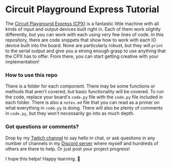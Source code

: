 # Circuit Playground Express Tutorial
The [Circuit Playground Express (CPX)](https://www.adafruit.com/product/3333) is a fantastic little machine 
with all kinds of input and output devices built right in. Each of them work slightly differently, but you 
can work with each using very few lines of code. In this repository, there are code snippets that show how 
to work with each IO device built into the board. None are particularly robust, but they will `print` to the 
serial output and give you a strong enough grasp to use anything that the CPX has to offer. From there, you
can start getting creative with your implementation!

### How to use this repo
There is a folder for each component. There may be some functions or methods that aren't covered, but basic
functionality will be covered. To run the code, replace your board's `code.py` file with the `code.py` file
included in each folder. There is also a `notes.md` file that you can read as a primer on what everything
in `code.py` is doing. There will also be plenty of comments in `code.py`, but they won't necessarily go into as
much depth.

### Got questions or comments?
Drop by my [Twitch channel](https://twitch.tv/mitchsworkshop) to say hello in chat, or ask questions in any number
of channels in my [Discord server](https://discord.gg/vF6W2bdKFH) where myself and hundreds of others are there to 
help. Or just post your project progress!

I hope this helps! Happy learning. 💜
